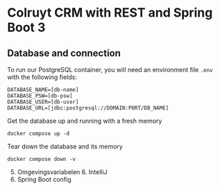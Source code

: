 # Colruyt CRM with REST and Spring Boot 3

## Database and connection

To run our PostgreSQL container, you will need an environment file `.env` with the following fields:
```
DATABASE_NAME=[db-name]
DATABASE_PSW=[db-psw]
DATABASE_USER=[db-user]
DATABASE_URL=[jdbc:postgresql://DOMAIN:PORT/DB_NAME]
```

Get the database up and running with a fresh memory
```shell
docker compose up -d
```

Tear down the database and its memory
```shell
docker compose down -v
```

5. Omgevingsvariabelen
   6. IntelliJ
7. Spring Boot config